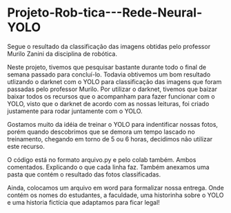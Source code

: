 # Projeto-Rob-tica---Rede-Neural-YOLO
Segue o resultado da classificação das imagens obtidas pelo professor Murilo Zanini da disciplina de robótica. 

  Neste projeto, tivemos que pesquisar bastante durante todo o final de semana passado para concluí-lo. Todavia obtivemos um bom resultado
utlizando o darknet com o YOLO para classificação das imagens que foram passadas pelo professor Murilo. Por utilizar o darknet, tivemos que baizar 
baixar todos os recursos que o acompanham para fazer funcionar com o YOLO, visto que o darknet de acordo com as nossas leituras, foi criado 
justamente para rodar juntamente com o YOLO. 
 
  Gostamos muito da idéia de treinar o YOLO para indentificar nossas fotos, porém quando descobrimos que se demora um tempo lascado no 
 treinamento, chegando em torno de 5 ou 6 horas, decidimos não utilizar este recurso. 
  
  O código está no formato arquivo.py e pelo colab também. Ambos comentados. Explicando o que cada linha faz. Também anexamos uma pasta que 
 contém o resultado das fotos classificadas. 
 
  Ainda, colocamos um arquivo em word para formalizar nossa entrega. Onde contém os nomes do estudantes, a faculdade, uma historinha sobre 
 o YOLO e uma historia fictícia que adaptamos para ficar legal!   
 
  
